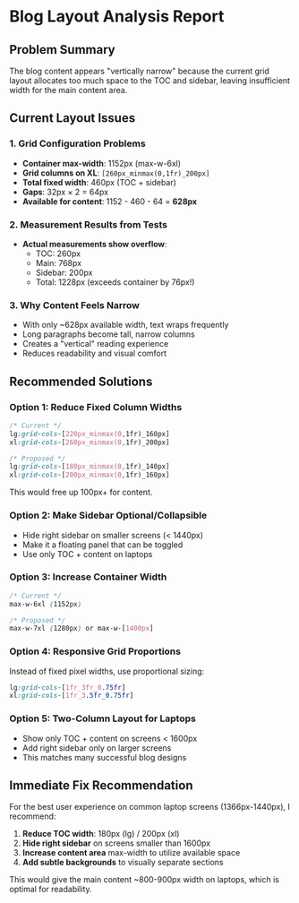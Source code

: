 # Blog Layout Analysis Report

## Problem Summary

The blog content appears "vertically narrow" because the current grid layout allocates too much space to the TOC and sidebar, leaving insufficient width for the main content area.

## Current Layout Issues

### 1. Grid Configuration Problems
- **Container max-width**: 1152px (max-w-6xl)
- **Grid columns on XL**: `[260px_minmax(0,1fr)_200px]`
- **Total fixed width**: 460px (TOC + sidebar)
- **Gaps**: 32px × 2 = 64px
- **Available for content**: 1152 - 460 - 64 = **628px**

### 2. Measurement Results from Tests
- **Actual measurements show overflow**:
  - TOC: 260px
  - Main: 768px
  - Sidebar: 200px
  - Total: 1228px (exceeds container by 76px!)

### 3. Why Content Feels Narrow
- With only ~628px available width, text wraps frequently
- Long paragraphs become tall, narrow columns
- Creates a "vertical" reading experience
- Reduces readability and visual comfort

## Recommended Solutions

### Option 1: Reduce Fixed Column Widths
```css
/* Current */
lg:grid-cols-[220px_minmax(0,1fr)_160px]
xl:grid-cols-[260px_minmax(0,1fr)_200px]

/* Proposed */
lg:grid-cols-[180px_minmax(0,1fr)_140px]
xl:grid-cols-[200px_minmax(0,1fr)_160px]
```
This would free up 100px+ for content.

### Option 2: Make Sidebar Optional/Collapsible
- Hide right sidebar on smaller screens (< 1440px)
- Make it a floating panel that can be toggled
- Use only TOC + content on laptops

### Option 3: Increase Container Width
```css
/* Current */
max-w-6xl (1152px)

/* Proposed */
max-w-7xl (1280px) or max-w-[1400px]
```

### Option 4: Responsive Grid Proportions
Instead of fixed pixel widths, use proportional sizing:
```css
lg:grid-cols-[1fr_3fr_0.75fr]
xl:grid-cols-[1fr_3.5fr_0.75fr]
```

### Option 5: Two-Column Layout for Laptops
- Show only TOC + content on screens < 1600px
- Add right sidebar only on larger screens
- This matches many successful blog designs

## Immediate Fix Recommendation

For the best user experience on common laptop screens (1366px-1440px), I recommend:

1. **Reduce TOC width**: 180px (lg) / 200px (xl)
2. **Hide right sidebar** on screens smaller than 1600px
3. **Increase content area** max-width to utilize available space
4. **Add subtle backgrounds** to visually separate sections

This would give the main content ~800-900px width on laptops, which is optimal for readability.